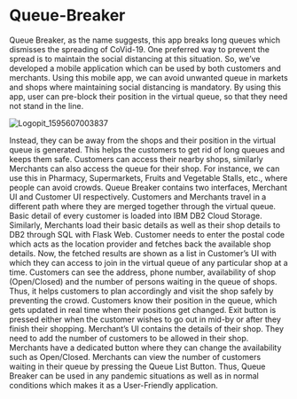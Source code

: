 # Queue-Breaker
Queue Breaker, as the name suggests, this app breaks long queues which dismisses the spreading of CoVid-19.
One preferred way to prevent the spread is to maintain the social distancing at this situation.
So, we’ve developed a mobile application which can be used by both customers and merchants. 
Using this mobile app, we can avoid unwanted queue in markets and shops where maintaining social distancing is mandatory. 
By using this app, user can pre-block their position in the virtual queue, so that they need not stand in the line.  

![Logopit_1595607003837](https://user-images.githubusercontent.com/58389152/88929810-4011ed00-d298-11ea-9515-d542b803ed54.jpg)


Instead, they can be away from the shops and their position in the virtual queue is generated. 
This helps the customers to get rid of long queues and keeps them safe.
Customers can access their nearby shops, similarly Merchants can also access the queue for their shop.
For instance, we can use this in Pharmacy, Supermarkets, Fruits and Vegetable Stalls, etc., where people can avoid crowds.
Queue Breaker contains two interfaces, Merchant UI and Customer UI respectively.
Customers and Merchants travel in a different path where they are merged together through the virtual queue.
Basic detail of every customer is loaded into IBM DB2 Cloud Storage.
Similarly, Merchants load their basic details as well as their shop details to DB2 through SQL with Flask Web. 
Customer needs to enter the postal code which acts as the location provider and fetches back the available shop details.
Now, the fetched results are shown as a list in Customer’s UI with which they can access to join in the virtual queue of any particular shop at a time. 
Customers can see the address, phone number, availability of shop (Open/Closed) and the number of persons waiting in the queue of shops. 
Thus, it helps customers to plan accordingly and visit the shop safely by preventing the crowd. 
Customers know their position in the queue, which gets updated in real time when their positions get changed.
Exit button is pressed either when the customer wishes to go out in mid-by or after they finish their shopping.
Merchant’s UI contains the details of their shop. They need to add the number of customers to be allowed in their shop.
Merchants have a dedicated button where they can change the availability such as Open/Closed.
Merchants can view the number of customers waiting in their queue by pressing the Queue List Button. 
Thus, Queue Breaker can be used in any pandemic situations as well as in normal conditions which makes it as a User-Friendly application.

